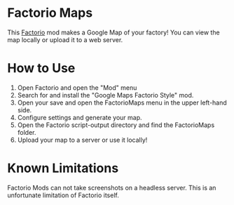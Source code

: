 # Factorio Maps
This [Factorio](http://www.factorio.com/) mod makes a Google Map of your factory! You can view the map locally or upload it to a web server.

# How to Use
1. Open Factorio and open the "Mod" menu
1. Search for and install the "Google Maps Factorio Style" mod.
1. Open your save and open the FactorioMaps menu in the upper left-hand side.
1. Configure settings and generate your map.
1. Open the Factorio script-output directory and find the FactorioMaps folder.
1. Upload your map to a server or use it locally!

# Known Limitations
Factorio Mods can not take screenshots on a headless server. This is an unfortunate limitation of Factorio itself.
